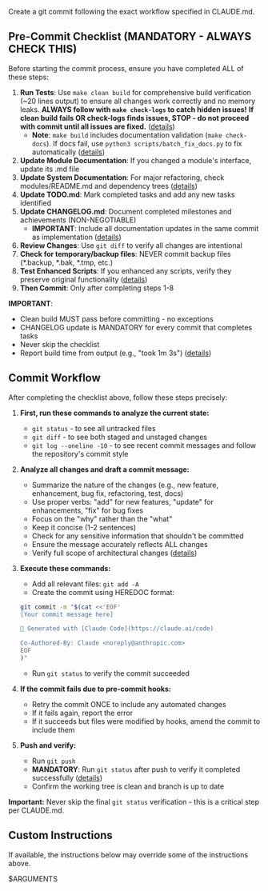Create a git commit following the exact workflow specified in CLAUDE.md.

## Pre-Commit Checklist (MANDATORY - ALWAYS CHECK THIS)

Before starting the commit process, ensure you have completed ALL of these steps:

1. **Run Tests**: Use `make clean build` for comprehensive build verification (~20 lines output) to ensure all changes work correctly and no memory leaks. **ALWAYS follow with `make check-logs` to catch hidden issues!** **If clean build fails OR check-logs finds issues, STOP - do not proceed with commit until all issues are fixed.** ([details](../../kb/build-verification-before-commit.md))
   - **Note**: `make build` includes documentation validation (`make check-docs`). If docs fail, use `python3 scripts/batch_fix_docs.py` to fix automatically ([details](../../kb/batch-documentation-fix-enhancement.md))
2. **Update Module Documentation**: If you changed a module's interface, update its .md file
3. **Update System Documentation**: For major refactoring, check modules/README.md and dependency trees ([details](../../kb/refactoring-phase-completion-checklist.md))
4. **Update TODO.md**: Mark completed tasks and add any new tasks identified
5. **Update CHANGELOG.md**: Document completed milestones and achievements (NON-NEGOTIABLE)
   - **IMPORTANT**: Include all documentation updates in the same commit as implementation ([details](../../kb/atomic-commit-documentation-pattern.md))
6. **Review Changes**: Use `git diff` to verify all changes are intentional
7. **Check for temporary/backup files**: NEVER commit backup files (*.backup, *.bak, *.tmp, etc.)
8. **Test Enhanced Scripts**: If you enhanced any scripts, verify they preserve original functionality ([details](../../kb/script-backward-compatibility-testing.md))
9. **Then Commit**: Only after completing steps 1-8

**IMPORTANT**: 
- Clean build MUST pass before committing - no exceptions
- CHANGELOG update is MANDATORY for every commit that completes tasks
- Never skip the checklist
- Report build time from output (e.g., "took 1m 3s") ([details](../../kb/build-time-reporting.md))

## Commit Workflow

After completing the checklist above, follow these steps precisely:

1. **First, run these commands to analyze the current state:**
   - `git status` - to see all untracked files
   - `git diff` - to see both staged and unstaged changes
   - `git log --oneline -10` - to see recent commit messages and follow the repository's commit style

2. **Analyze all changes and draft a commit message:**
   - Summarize the nature of the changes (e.g., new feature, enhancement, bug fix, refactoring, test, docs)
   - Use proper verbs: "add" for new features, "update" for enhancements, "fix" for bug fixes
   - Focus on the "why" rather than the "what" 
   - Keep it concise (1-2 sentences)
   - Check for any sensitive information that shouldn't be committed
   - Ensure the message accurately reflects ALL changes
   - Verify full scope of architectural changes ([details](../../kb/commit-scope-verification.md))

3. **Execute these commands:**
   - Add all relevant files: `git add -A`
   - Create the commit using HEREDOC format:
   ```bash
   git commit -m "$(cat <<'EOF'
   [Your commit message here]

   🤖 Generated with [Claude Code](https://claude.ai/code)

   Co-Authored-By: Claude <noreply@anthropic.com>
   EOF
   )"
   ```
   - Run `git status` to verify the commit succeeded

4. **If the commit fails due to pre-commit hooks:**
   - Retry the commit ONCE to include any automated changes
   - If it fails again, report the error
   - If it succeeds but files were modified by hooks, amend the commit to include them

5. **Push and verify:**
   - Run `git push`
   - **MANDATORY**: Run `git status` after push to verify it completed successfully ([details](../../kb/git-push-verification.md))
   - Confirm the working tree is clean and branch is up to date

**Important:** Never skip the final `git status` verification - this is a critical step per CLAUDE.md.

## Custom Instructions

If available, the instructions below may override some of the instructions above.

$ARGUMENTS

